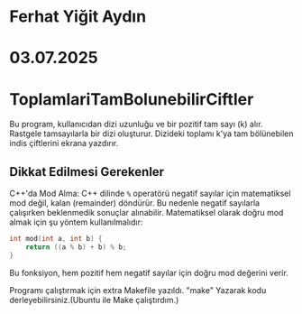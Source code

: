 # Ferhat Yiğit Aydın
# 03.07.2025

# ToplamlariTamBolunebilirCiftler

Bu program, kullanıcıdan dizi uzunluğu ve bir pozitif tam sayı (k) alır. Rastgele tamsayılarla bir dizi oluşturur. Dizideki toplamı k'ya tam bölünebilen indis çiftlerini ekrana yazdırır.

## Dikkat Edilmesi Gerekenler

C++'da Mod Alma:
C++ dilinde `%` operatörü negatif sayılar için matematiksel mod değil, kalan (remainder) döndürür. Bu nedenle negatif sayılarla çalışırken beklenmedik sonuçlar alınabilir. Matematiksel olarak doğru mod almak için şu yöntem kullanılmalıdır:

```cpp
int mod(int a, int b) {
    return ((a % b) + b) % b;
}
```
Bu fonksiyon, hem pozitif hem negatif sayılar için doğru mod değerini verir. 

Programı çalıştırmak için extra Makefile yazıldı. "make" Yazarak kodu derleyebilirsiniz.(Ubuntu ile Make çalıştırdım.)